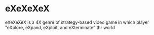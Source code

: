 eXeXeXeX
========

eXeXeXeX is a 4X genre of strategy-based video game in which player "eXplore, eXpand, eXploit, and eXterminate" thr world
